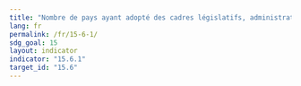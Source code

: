 ```yaml
---
title: "Nombre de pays ayant adopté des cadres législatifs, administratifs et opérationnels destinés à assurer un partage juste et équitable des bénéfices"
lang: fr
permalink: /fr/15-6-1/
sdg_goal: 15
layout: indicator
indicator: "15.6.1"
target_id: "15.6"
---
```


